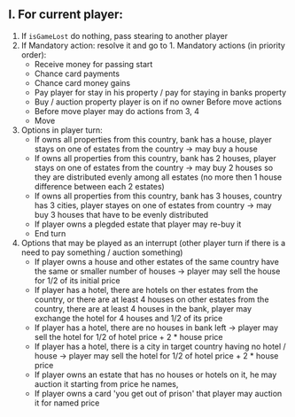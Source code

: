 ## I. For current player:
1. If `isGameLost` do nothing, pass stearing to another player
2. If Mandatory action: resolve it and go to 1. Mandatory actions (in priority order):
    * Receive money for passing start
    * Chance card payments
    * Chance card money gains
    * Pay player for stay in his property / pay for staying in banks property
    * Buy / auction property player is on if no owner
Before move actions 
    * Before move player may do actions from 3, 4
    * Move
3. Options in player turn:
    * If owns all properties from this country, bank has a house, player stays on one of estates from the country -> may buy a house
    * If owns all properties from this country, bank has 2 houses, player stays on one of estates from the country -> may buy 2 houses so they are distributed evenly among all estates (no more then 1 house difference between each 2 estates)
    * If owns all properties from this country, bank has 3 houses, country has 3 cities, player stayes on one of estates from country -> may buy 3 houses that have to be evenly distributed
    * If player owns a plegded estate that player may re-buy it
    * End turn
4. Options that may be played as an interrupt (other player turn if there is a need to pay something / auction something)
    * If player owns a house and other estates of the same country have the same or smaller number of houses -> player may sell the house for 1/2 of its initial price
    * If player has a hotel, there are hotels on ther estates from the country, or there are at least 4 houses on other estates from the country, there are at least 4 houses in the bank, player may exchange the hotel for 4 houses and 1/2 of its price
    * If player has a hotel, there are no houses in bank left -> player may sell the hotel for 1/2 of hotel price + 2 * house price
    * If player has a hotel, there is a city in target country having no hotel / house -> player may sell the  hotel for 1/2 of hotel price + 2 * house price
    * If player owns an estate that has no houses or hotels on it, he may auction it starting from price he names,
    * If player owns a card 'you get out of prison' that player may auction it for named price

